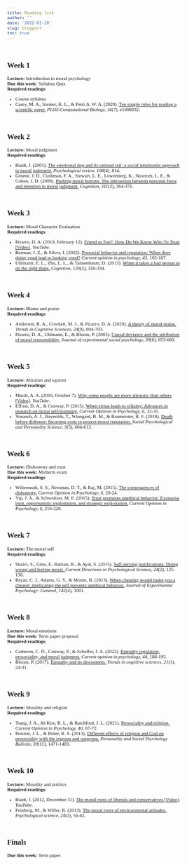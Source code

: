 ```yaml
---
title: Reading list
author: ''
date: '2022-01-28'
slug: blogpost
toc: true
---
```



<script src="https://kit.fontawesome.com/7a8f291e87.js" crossorigin="anonymous"></script>

<style>
@import url('https://fonts.googleapis.com/css2?family=Courier+Prime:wght@700&family=Crimson+Pro:wght@200&family=Patua+One&display=swap');

h1,h2{
font-family:'Patua One', cursive;
}

body{
font-family: 'Crimson Pro', serif;
font-size: 11px;
}

.pattern span {
    margin-left: 0.125rem;
    font-size: 12px;
}

.library-desc {
    font-size: 11px;
}
.fa-globe {
    color: #61a0ff;
}


.fa-globe:hover {
    color: #e6f0ff;
}

.fa-download {
    color: #b68fff;
}

.fa-download:hover {
    color: #e6f0ff;
}

.fa-video {
    color: #61a0ff;
}

.fa-video:hover {
    color: #e6f0ff;
}

.fa-desktop {
    color: #6b6b6b;
}

.fa-desktop:hover {
    color: #ededed;
}

.fa-apple {
    color: #A3AAAE;
}

.fa-apple:hover {
    color: #dfe1e2;
}

.fa-spotify {
    color: #1DB954;
}

.fa-spotify:hover {
    color: #a2f1be;
}

</style>

<style>
div.highlight-gray {background-color:#ffffff;  padding-right: 100px}
</style>

<br>

## Week 1 

**Lecture:** Introduction to moral psychology [<i class="fas fa-desktop"></i>](/moral-psych-sp2022/public/lectures/week_1.html#1)<br>
**Due this week**: Syllabus Quiz<br>
**Required readings**: <br>
* Course syllabus [<i class="fas fa-globe"></i>](/syllabus/) [<i class="fas fa-download"></i>](/pdf/SPRING2022_Moral_Psychology_Syllabus.pdf)
* Carey, M. A., Steiner, K. L., & Petri Jr, W. A. (2020). <u>Ten simple rules for reading a scientific 
paper.</u> *PLOS Computational Biology, 16*(7), e1008032. [<i class="fas fa-download"></i>](/pdf/Carey_2020.pdf)

<br>

## Week 2

**Lecture:** Moral judgment [<i class="fas fa-desktop"></i>](lectures/1a_introduction.html)<br>
**Required readings**: <br>
* Haidt, J. (2001). <u>The emotional dog and its rational tail: a social intuitionist approach to moral 
judgment.</u> *Psychological review, 108*(4), 814. [<i class="fas fa-download"></i>](/pdf/Haidt_2001.pdf)
* Greene, J. D., Cushman, F. A., Stewart, L. E., Lowenberg, K., Nystrom, L. E., & Cohen, J. D. 
(2009). <u>Pushing moral buttons: The interaction between personal force and intention in 
moral judgment.</u> *Cognition, 111*(3), 364-371. [<i class="fas fa-download"></i>](/pdf/Greene_2009.pdf)

<br>

## Week 3
**Lecture:** Moral Character Evaluation [<i class="fas fa-desktop"></i>](lectures/1a_introduction.html)<br>
**Required readings**: <br>
* Pizarro, D. A. (2019, February 12). <u>Friend or Foe?: How Do We Know Who To Trust [Video]</u>. 
*YouTube.* [<i class="fas fa-video"></i>](https://www.youtube.com/watch?v=LOB4eCzoOJ8)
* Berman, J. Z., & Silver, I. (2022). <u>Prosocial behavior and reputation: When does doing good 
lead to looking good?</u> *Current opinion in psychology, 43*, 102-107. [<i class="fas fa-download"></i>](/pdf/Berman_2022.pdf)
* Uhlmann, E. L., Zhu, L. L., & Tannenbaum, D. (2013). <u>When it takes a bad person to do the 
right thing.</u> *Cognition, 126*(2), 326-334. [<i class="fas fa-download"></i>](/pdf/Uhlmann_2013.pdf) 

<br>

## Week 4 
**Lecture:** Blame and praise [<i class="fas fa-desktop"></i>](lectures/1a_introduction.html)<br>
**Required readings**: <br>
* Anderson, R. A., Crockett, M. J., & Pizarro, D. A. (2020). <u>A theory of moral praise.</u> *Trends in Cognitive Sciences, 24*(9), 694-703.
 [<i class="fas fa-download"></i>](/pdf/Anderson_2020.pdf)
* Pizarro, D. A., Uhlmann, E., & Bloom, P. (2003). <u>Causal deviance and the attribution of moral 
responsibility.</u> *Journal of experimental social psychology, 39*(6), 653-660.[<i class="fas fa-download"></i>](/pdf/Pizarro_2003.pdf) 

<br>

## Week 5 

**Lecture:** Altruism and egoism [<i class="fas fa-desktop"></i>](lectures/1a_introduction.html)<br>
**Required readings**: <br>
* Marsh, A. A. (2016, October 7). <u>Why some people are more altruistic than others [Video]</u>. 
*YouTube*. [<i class="fas fa-video"></i>](https://www.youtube.com/watch?v=uq-6T6TAu74)
* Effron, D. A., & Conway, P. (2015). <u>When virtue leads to villainy: Advances in research on 
moral self-licensing.</u> *Current Opinion in Psychology, 6*, 32-35. [<i class="fas fa-download"></i>](/pdf/Effron_2015.pdf)
* Vonasch, A. J., Reynolds, T., Winegard, B. M., & Baumeister, R. F. (2018). <u> Death before 
dishonor: Incurring costs to protect moral reputation. </u> *Social Psychological and Personality Science, 9*(5), 604-613. [<i class="fas fa-download"></i>](/pdf/Vonasch_2018.pdf)

<br>

## Week 6

**Lecture:** Dishonesty and trust [<i class="fas fa-desktop"></i>](lectures/1a_introduction.html)<br>
**Due this week:** Midterm exam <br>
**Required readings**: <br>
* Wiltermuth, S. S., Newman, D. T., & Raj, M. (2015). <u>The consequences of dishonesty.</u> *Current Opinion in Psychology, 6*, 20-24. [<i class="fas fa-download"></i>](/pdf/Wiltermuth_2015.pdf)
* Yip, J. A., & Schweitzer, M. E. (2015). <u>Trust promotes unethical behavior: Excessive trust, 
opportunistic exploitation, and strategic exploitation.</u> *Current Opinion in Psychology, 6,* 
216-220. [<i class="fas fa-download"></i>](/pdf/Yip_2015.pdf) 

<br>

## Week 7
**Lecture:** The moral self [<i class="fas fa-desktop"></i>](lectures/1a_introduction.html)<br>
**Required readings**: <br>
* Shalvi, S., Gino, F., Barkan, R., & Ayal, S. (2015). <u> Self-serving justifications: Doing wrong and 
feeling moral. </u> *Current Directions in Psychological Science, 24*(2), 125-130. [<i class="fas fa-download"></i>](/pdf/Shalvi_2015.pdf)
* Bryan, C. J., Adams, G. S., & Monin, B. (2013). <u>When cheating would make you a cheater: 
implicating the self prevents unethical behavior.</u> *Journal of Experimental Psychology: 
General, 142*(4), 1001. [<i class="fas fa-download"></i>](/pdf/Bryan_2013.pdf) <br>

<br>

## Week 8
**Lecture:** Moral emotions [<i class="fas fa-desktop"></i>](lectures/1a_introduction.html)<br>
**Due this week:** Term paper proposal <br>
**Required readings**: <br>
* Cameron, C. D., Conway, P., & Scheffer, J. A. (2022). <u>Empathy regulation, prosociality, and 
moral judgment.</u> *Current opinion in psychology, 44,* 188-195. [<i class="fas fa-download"></i>](/pdf/Cameron_2022.pdf)
*  Bloom, P. (2017). <u>Empathy and its discontents.</u> *Trends in cognitive sciences, 21*(1), 24-31.
 [<i class="fas fa-download"></i>](/pdf/Bloom_2017.pdf) 

<br>

## Week 9
**Lecture:** Morality and religion [<i class="fas fa-desktop"></i>](lectures/1a_introduction.html)<br>
**Required readings**: <br>
* Tsang, J. A., Al-Kire, R. L., & Ratchford, J. L. (2021). <u>Prosociality and religion.</u> *Current 
Opinion in Psychology, 40*, 67-72. [<i class="fas fa-download"></i>](/pdf/Tsang_2021.pdf)
* Preston, J. L., & Ritter, R. S. (2013). <u>Different effects of religion and God on prosociality with 
the ingroup and outgroup.</u> *Personality and Social Psychology Bulletin, 39*(11), 1471-1483. [<i class="fas fa-download"></i>](/pdf/Preston_2013.pdf) 

<br>

## Week 10
**Lecture:** Morality and politics [<i class="fas fa-desktop"></i>](lectures/1a_introduction.html)<br>
**Required readings**: <br>
* Haidt, J. (2012, December 31). <u>The moral roots of liberals and conservatives [Video]</u>. 
*YouTube.* [<i class="fas fa-video"></i>]( https://www.youtube.com/watch?v=8SOQduoLgRw)
* Feinberg, M., & Willer, R. (2013). <u>The moral roots of environmental attitudes. </u> *Psychological science, 24*(1), 56-62. [<i class="fas fa-download"></i>](/pdf/Feinberg_2013.pdf) 

<br>

## Finals
**Due this week:** Term paper
